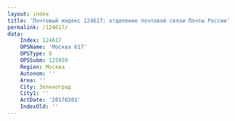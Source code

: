 ```yaml
---
layout: index
title: 'Почтовый индекс 124617: отделение почтовой связи Почты России'
permalink: /124617/
data:
    Index: 124617
    OPSName: 'Москва 617'
    OPSType: О
    OPSSubm: 125950
    Region: Москва
    Autonom: ''
    Area: ''
    City: Зеленоград
    City1: ''
    ActDate: '20170201'
    IndexOld: ''
---
```

